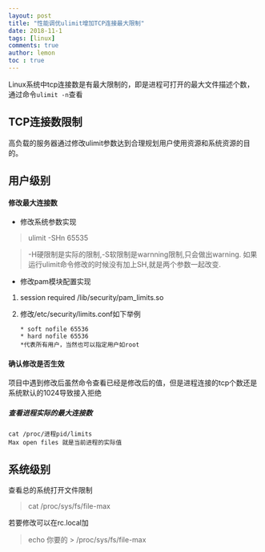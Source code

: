 ```yaml
---
layout: post
title: "性能调优ulimit增加TCP连接最大限制"
date: 2018-11-1
tags: [linux]
comments: true
author: lemon
toc : true
---
```


Linux系统中tcp连接数是有最大限制的，即是进程可打开的最大文件描述个数，通过命令`ulimit -n`查看

<!-- more -->

## TCP连接数限制

高负载的服务器通过修改ulimit参数达到合理规划用户使用资源和系统资源的目的。

## 用户级别

#### 修改最大连接数
- 修改系统参数实现

> ulimit -SHn 65535   

> -H硬限制是实际的限制,-S软限制是warnning限制,只会做出warning.
如果运行ulimit命令修改的时候没有加上SH,就是两个参数一起改变.

- 修改pam模块配置实现 

1. session required /lib/security/pam_limits.so

2. 修改/etc/security/limits.conf如下举例   

   `* soft nofile 65536`   
   `* hard nofile 65536`   
   `*代表所有用户，当然也可以指定用户如root`

#### 确认修改是否生效
项目中遇到修改后虽然命令查看已经是修改后的值，但是进程连接的tcp个数还是系统默认的1024导致接入拒绝   

##### 查看进程实际的最大连接数
`cat /proc/进程pid/limits`  
`Max open files 就是当前进程的实际值`

## 系统级别
查看总的系统打开文件限制
> cat /proc/sys/fs/file-max

若要修改可以在rc.local加
> echo 你要的 > /proc/sys/fs/file-max




